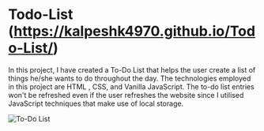 # Todo-List (https://kalpeshk4970.github.io/Todo-List/)
In this project, I have created a To-Do List that helps the user create a list of things he/she wants to do throughout the day. The technologies employed in this project are HTML , CSS, and Vanilla JavaScript. The to-do list entries won't be refreshed even if the user refreshes the website since I
utilised JavaScript techniques that make use of local storage.

![To-Do List](https://user-images.githubusercontent.com/121095860/223345490-887de86d-0adf-43f4-8029-8a37ae5ee1ef.JPG)

